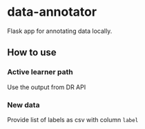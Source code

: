 # data-annotator

Flask app for annotating data locally.

## How to use

### Active learner path
Use the output from DR API

### New data
Provide list of labels as csv with column `label`
